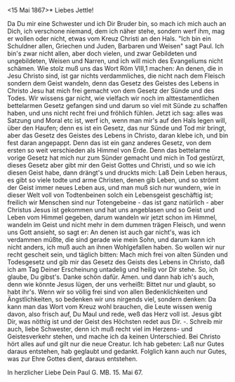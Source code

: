  <15 Mai 1867>*
Liebes Jettle!

Da Du mir eine Schwester und ich Dir Bruder bin, so mach ich mich auch an Dich, ich verschone niemand, dem ich näher stehe, sondern werf ihm, mag er wollen oder nicht, etwas vom Kreuz Christi an den Hals. "Ich bin ein Schuldner allen, Griechen und Juden, Barbaren und Weisen" sagt Paul. Ich bin's zwar nicht allen, aber doch vielen, und zwar Gebildeten und ungebildeten, Weisen und Narren, und ich will mich des Evangeliums nicht schämen. 
Wie stolz muß uns das Wort Röm VIII,1 machen: An denen, die in Jesu Christo sind, ist gar nichts verdammliches, die nicht nach dem Fleisch sondern dem Geist wandeln, denn das Gesetz des Geistes des Lebens in Christo Jesu hat mich frei gemacht von dem Gesetz der Sünde und des Todes. Wir wissens gar nicht, wie vielfach wir noch im alttestamentlichen bettelarmen Gesetz gefangen sind und darum so viel mit Sünde zu schaffen haben, und uns nicht recht frei und fröhlich fühlen. Jetzt ich sag: alles was Satzung und Moral etc ist, werf ich, wenn man mir's auf den Hals legen will, über den Haufen; denn es ist ein Gesetz, das nur Sünde und Tod mir bringt, aber das Gesetz des Geistes des Lebens in Christo, daran klebe ich, und bin fest daran angepappt. Denn das ist ein ganz anderes Gesetz, von dem ersten so weit verschieden als Himmel von Erde. Denn das bettelarme vorige Gesetz hat mich nur zum Sünder gemacht und mich in Tod gestürzt, dieses Gesetz aber gibt mir den Geist Gottes und Christi, und so wie ich diesen Geist habe, dann drängt's und druckts mich: Laß Dein Leben heraus, es gibt so viele todte und arme Christen, denen gib Leben, und so strömt der Geist immer neues Leben aus, und man muß sich nur wundern, wie in dieser Welt voll von Todtenbeinen solch ein Lebensgeist geschäftig ist; freilich wir Menschen sind nur Totengebeine - das ist ganz natürlich - aber Christus Jesus ist gekommen und hat uns angeblasen und so Geist und Leben vom Himmel gegeben, darum wandeln wir jetzt schon im Himmel, wandeln im Geist und nicht mehr in dem dummen trägen Fleisch, und wenn uns Gott ansieht, so sagt er: An denen ist auch gar nicht's, was ich verdammen müßte, die sind gerade wie mein Sohn, und darum kann ich nicht anders, ich muß auch an ihnen Wohlgefallen haben. So wollen wir nur recht gescheit sein, und täglich bitten: Mach mich frei von alten Sünden und Todesgesetz und gib mir das Gesetz des Geists des Lebens in Christo, daß ich am Tag Deiner Erscheinung untadelig und heilig vor Dir stehe. So, ich glaube, Du gibst's. Danke schön dafür. Amen. und dann hab ich's auch, denn wie könnte Jesus lügen, der uns verheißt: Bittet nur und glaubt, so habt ihr's. Wenn wir so völlig frei sind von allen Bedenklichkeiten und Ängstlichkeiten, so bedenken wir uns nirgends viel, sondern denken: Da kann man das Wort vom Kreuz wohl brauchen, die Leute wissen wenig davon, also frisch auf, Du Maul und rede, weß das Herz voll ist. Jesus gibt Dir, was nöthig ist und der Geist des Höchsten redet aus Dir. -. 
Schreib mir auch, liebe Schwester, denn ich muß recht viel im Herzens- und Geistesverkehr stehen, und mache ich da keinen Unterschied. Bei Christo hört alles auf und gilt nur die neue Creatur. Ich hab gebeten: Laß nur Gutes daraus entstehen, hab geglaubt und gedankt. Folglich kann auch nur Gutes, was zur Ehre Gottes dient, daraus entstehen.

 In herzlicher Liebe
 Dein Paul G.
MB. 15. Mai 67.

